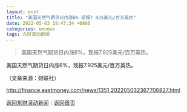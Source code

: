 ```yaml
---
layout: post
title: "美国天然气期货日内涨6% 现报7.925美元/百万英热"
date: 2022-05-03 19:47:34 +0800
categories: emnews
tags: 东财滚动新闻
---
```

> 美国天然气期货日内涨6%，现报7.925美元/百万英热。

<p>美国天然气期货日内涨6%，现报7.925美元/百万英热。</p><p class="em_media">（文章来源：财联社）</p>

<http://finance.eastmoney.com/news/1351,202205032367706827.html>

[返回东财滚动新闻](//finews.withounder.com/emnews/)｜[返回首页](//finews.withounder.com/)